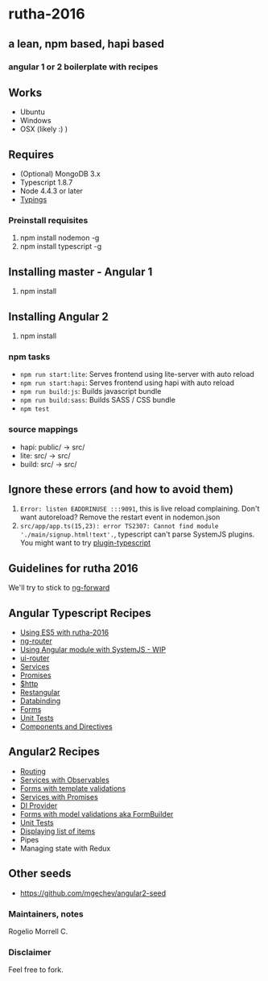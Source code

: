 # rutha-2016
## a lean, npm based, hapi based
### angular 1 or 2 boilerplate with recipes


## Works

* Ubuntu
* Windows
* OSX (likely :) )

## Requires

* (Optional) MongoDB 3.x
* Typescript 1.8.7
* Node 4.4.3 or later
* [Typings](https://github.com/typings/typings)

### Preinstall requisites

1. npm install nodemon -g
2. npm install typescript -g

## Installing master - Angular 1

1. npm install

## Installing Angular 2

1. npm install


### npm tasks ###

* `npm run start:lite`: Serves frontend using lite-server with auto reload
* `npm run start:hapi`: Serves frontend using hapi with auto reload
* `npm run build:js`: Builds javascript bundle
* `npm run build:sass`: Builds SASS / CSS bundle
* `npm test`

### source mappings

* hapi: public/ -> src/
* lite: src/ -> src/
* build: src/ -> src/

## Ignore these errors (and how to avoid them)

1. `Error: listen EADDRINUSE :::9091`, this is live reload complaining. Don't want autoreload? Remove the restart event in nodemon.json
2. `src/app/app.ts(15,23): error TS2307: Cannot find module './main/signup.html!text'.`, typescript can't parse SystemJS plugins. You might want to try [plugin-typescript](https://github.com/frankwallis/plugin-typescript)

## Guidelines for rutha 2016

We'll try to stick to [ng-forward](https://github.com/ngUpgraders/ng-forward) 

## Angular Typescript Recipes

* [Using ES5 with rutha-2016](https://github.com/molekilla/rutha-2016/tree/angular-es5)
* [ng-router](https://github.com/molekilla/rutha-2016/tree/angular-training-ngRoute)
* [Using Angular module with SystemJS - WIP](https://github.com/molekilla/rutha-2016/tree/angular-training-modules-di)
* [ui-router](https://github.com/molekilla/rutha-2016/tree/angular-training-ui-router)
* [Services](https://github.com/molekilla/rutha-2016/tree/angular-training-services)
* [Promises](https://github.com/molekilla/rutha-2016/tree/angular-training-promises)
* [$http](https://github.com/molekilla/rutha-2016/tree/angular-training-http)
* [Restangular](https://github.com/molekilla/rutha-2016/tree/angular-training-http-restangular)
* [Databinding](https://github.com/molekilla/rutha-2016/tree/angular-training-databinding)
* [Forms](https://github.com/molekilla/rutha-2016/tree/angular-training-form-validations)
* [Unit Tests](https://github.com/molekilla/rutha-2016/tree/angular-training-unit-tests)
* [Components and Directives](https://github.com/molekilla/rutha-2016/tree/angular-training-component-directives)

## Angular2 Recipes
* [Routing](https://github.com/molekilla/rutha-2016/tree/angular2-training-routing)
* [Services with Observables](https://github.com/molekilla/rutha-2016/tree/angular2-training-services)
* [Forms with template validations](https://github.com/molekilla/rutha-2016/tree/angular2-training-forms)
* [Services with Promises](https://github.com/molekilla/rutha-2016/tree/angular2-training-promises)
* [DI Provider](https://github.com/molekilla/rutha-2016/tree/angular2-training-di-provider)
* [Forms with model validations aka FormBuilder](https://github.com/molekilla/rutha-2016/tree/angular2-training-validators)
* [Unit Tests](https://github.com/molekilla/rutha-2016/tree/angular2-training-unit-tests)
* [Displaying list of items](https://github.com/molekilla/rutha-2016/tree/angular2-training-databinding-list)
* Pipes
* Managing state with Redux

## Other seeds

* https://github.com/mgechev/angular2-seed


### Maintainers, notes ###
Rogelio Morrell C. 


### Disclaimer ###
Feel free to fork.